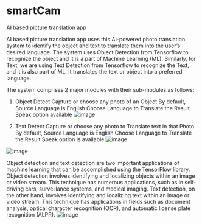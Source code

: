 # smartCam
AI based picture translation app

AI based picture translation app uses this AI-powered photo translation system to identify the object and text to translate them into the user’s desired language.
The system uses Object Detection from Tensorflow to recognize the object and it is a part of Machine Learning (ML). 
Similarly, for Text, we are using Text Detection from Tensorflow to recognize the Text, and it is also part of ML. 
It translates the text or object into a preferred language. 

The system comprises 2 major modules with their sub-modules as follows:
1.    Object Detect
Capture or choose any photo of an Object
By default, Source Language is English
Choose Language to Translate the Result
Speak option available
![image](https://github.com/khanaisahana/smartCam/assets/67268473/30b18c21-86cb-42c5-9558-c96a9edf8b7b)

2.    Text Detect
Capture or choose any photo to Translate text in that Photo
By default, Source Language is English
Choose Language to Translate the Result
Speak option is available
![image](https://github.com/khanaisahana/smartCam/assets/67268473/cf1525e1-953f-48cb-b569-51e14a850b2c)

![image](https://github.com/khanaisahana/smartCam/assets/67268473/9252200c-afd8-4ad5-a4eb-6e26880bf64a)

Object detection and text detection are two important applications of machine learning that can be accomplished using the TensorFlow library. 
Object detection involves identifying and localizing objects within an image or video stream. This technique has numerous applications, such as in self-driving cars, surveillance systems, and medical imaging.
Text detection, on the other hand, involves identifying and localizing text within an image or video stream. This technique has applications in fields such as document analysis, optical character recognition (OCR), and automatic license plate recognition (ALPR).
![image](https://github.com/khanaisahana/smartCam/assets/67268473/bd1a2ebf-fe3a-4415-8d84-db051d1485ba)
